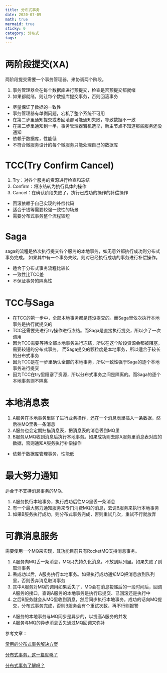 ```yaml
---
title: 分布式事务
date: 2020-07-09
math: true
mermaid: true
sticky: 0
category: 分布式
tags:
---
```


# 两阶段提交(XA)
两阶段提交需要一个事务管理器，来协调两个阶段。

1. 事务管理器会在每个数据库进行预提交，检查是否预提交都就绪
2. 如果都就绪，则让每个数据库提交事务，否则回滚事务

+ 尽量保证了数据的一致性
+ 事务管理器有单例问题，宕机了整个系统不可用
+ 在第二步里通知提交或者回滚都可能通知失败，导致数据不一致
+ 在第二步里通知到一半，事务管理器宕机选举，新主节点不知道那些服务还没通知
+ 依赖于数据库，性能低
+ 不符合微服务设计的每个微服务只能处理自己的数据库

# TCC(Try Confirm Cancel)

1. Try：对各个服务的资源进行检查和冻结
2. Confirm：将冻结转为执行具体的操作
3. Cancel：在确认阶段失败了，执行已成功的操作的补偿操作

+ 回滚依赖于自己实现的补偿代码
+ 适合于钱等需要较强一致性的场景
+ 需要分布式事务整个流程较短

# Saga
saga的流程是依次执行提交各个服务的本地事务，如无意外都执行成功则分布式事务完成。
如果其中有一个事务失败，则对已经执行成功的事务进行补偿操作。

+ 适合于分布式事务流程比较长
+ 一致性比TCC差
+ 不保证事务的隔离性

# TCC与Saga

+ 在TCC的第一步中，全部本地事务都是还没提交的。而Saga里依次执行本地事务是执行就提交的
+ TCC还需要先进行try操作进行冻结。而Saga是直接执行提交，所以少了一次调用
+ 因为TCC需要等待全部本地事务进行冻结，所以在这个阶段资源会都被阻塞，需要较短的分布式事务。
  而Saga提交的颗粒度是本地事务，所以适合于较长的分布式事务
+ 因为TCC是在一步里确认全部的本地事务，所以一致性强于Saga的逐个本地事务进行提交
+ 因为TCC在try里阻塞了资源，所以分布式事务之间是隔离的。而Saga的逐个本地事务则不隔离

# 本地消息表

1. A服务在本地事务里除了进行业务操作，还在一个消息表里插入一条数据，然后往MQ里丢一条消息
2. A服务也会定期扫描消息表，把消息表的消息丢到MQ里
3. B服务从MQ收到消息后执行本地事务。如果成功则去除A服务里消息表对应的数据，否则通知A服务执行补偿操作

+ 依赖于数据库管理事务，性能低

# 最大努力通知
适合于不支持消息事务的MQ。

1. A服务执行本地事务，执行成功后往MQ里丢一条消息
2. 有一个最大努力通知服务来专门消费MQ的消息，去调B服务来执行本地事务
3. 如果B服务执行成功，则分布式事务完成，否则重试几次，重试不行就放弃

# 可靠消息服务
需要使用一个MQ来实现，其功能目前只有RocketMQ支持消息事务。

1. A服务向MQ丢一条消息，MQ只先持久化消息，不放到队列里。如果失败了则取消事务
2. 丢成功以后，A服务执行本地事务。如果执行成功通知MQ把消息放到队列里，否则丢弃消息取消事务
3. 其中A服务对MQ的调用如果丢失了，MQ会在消息投递后的一段时间后，回调A服务的接口，查询A服务的本地事务是执行已提交、已回滚还是执行中
4. 之后B服务就会从MQ里收到消息，然后同步执行本地事务。成功的话向MQ提交，分布式事务完成，否则B服务会有个重试次数，再不行则报警

+ A服务的本地事务与MQ同步是异步的，以提高A服务的并发
+ A服务与MQ的异步消息丢失通过MQ回调来弥补

参考文章：

[常用的分布式事务解决方案](https://juejin.im/post/5aa3c7736fb9a028bb189bca)

[分布式事务，这一篇就够了](https://xiaomi-info.github.io/2020/01/02/distributed-transaction/)

[分布式事务了解吗？](https://doocs.github.io/advanced-java/#/docs/distributed-system/distributed-transaction)